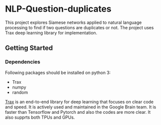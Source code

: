 # NLP-Question-duplicates

This project explores Siamese networks applied to natural language processing to find if two questions are duplicates or not. The project uses Trax deep learning library for implementation.


## Getting Started

### Dependencies

Following packages should be installed on python 3:

- Trax
- numpy
- random

<a href="https://github.com/google/trax" target="_blank">Trax</a> is an end-to-end library for deep learning that focuses on clear code and speed. It is actively used and maintained in the Google Brain team. It is faster than Tensorflow and Pytorch and also the codes are more clear. It also supprts both TPUs and GPUs.
